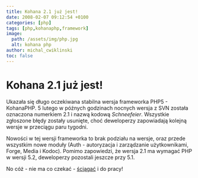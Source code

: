 ```yaml
---
title: Kohana 2.1 już jest!
date: 2008-02-07 09:12:54 +0100
categories: [php]
tags: [php,kohanaphp,framework]
image:
  path: /assets/img/php.jpg
  alt: kohana php
author: michal_cwiklinski
toc: false
---
```


# Kohana 2.1 już jest!

Ukazała się długo oczekiwana stabilna wersja frameworka PHP5 - KohanaPHP. 5 lutego w późnych godzinach nocnych wersja z SVN została oznaczona numerkiem 2.1 i nazwą kodową _Schneefeier_. Wszystkie zgłoszone błędy zostały usunięte, choć deweloperzy zapowiadają kolejną wersje w przeciągu paru tygodni.

Nowości w tej wersji frameworka to brak podziału na wersje, oraz przede wszystkim nowe moduły (Auth - autoryzacja i zarządzanie użytkownikami, Forge, Media i Kodoc). Pomimo zapowiedzi, że wersja 2.1 ma wymagać PHP w wersji 5.2, deweloperzy pozostali jeszcze przy 5.1.

No cóż - nie ma co czekać - [ściągać](http://www.kohanaphp.pl/download.html) i do pracy!